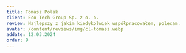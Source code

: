 ```yaml
---
title: Tomasz Polak
client: Eco Tech Group Sp. z o. o.
review: Najlepszy z jakim kiedykolwiek współpracowałem, polecam.
avatar: /content/reviews/img/cl-tomasz.webp
addate: 12.03.2024
order: 9
---
```

